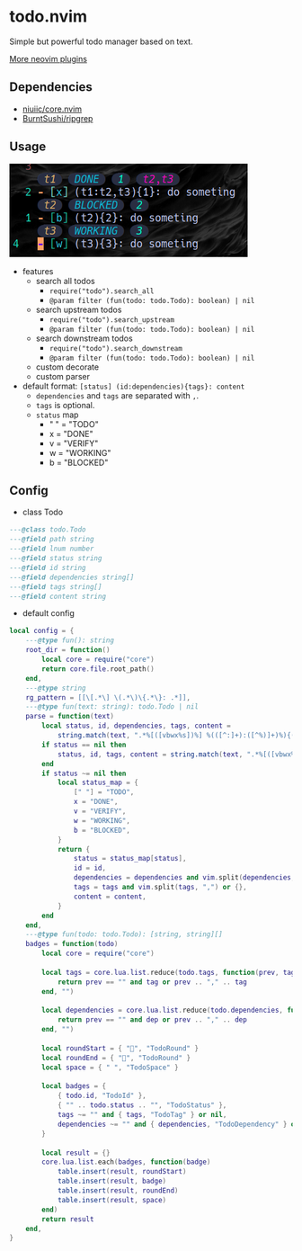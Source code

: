 # todo.nvim

Simple but powerful todo manager based on text.

[More neovim plugins](https://github.com/niuiic/awesome-neovim-plugins)

## Dependencies

- [niuiic/core.nvim](https://github.com/niuiic/core.nvim)
- [BurntSushi/ripgrep](https://github.com/BurntSushi/ripgrep)

## Usage

<img src="https://github.com/niuiic/assets/blob/main/todo.nvim/decorate.png" />

- features
  - search all todos
    - `require("todo").search_all`
    - `@param filter (fun(todo: todo.Todo): boolean) | nil`
  - search upstream todos
    - `require("todo").search_upstream`
    - `@param filter (fun(todo: todo.Todo): boolean) | nil`
  - search downstream todos
    - `require("todo").search_downstream`
    - `@param filter (fun(todo: todo.Todo): boolean) | nil`
  - custom decorate
  - custom parser
- default format: `[status] (id:dependencies){tags}: content`
  - `dependencies` and `tags` are separated with `,`.
  - `tags` is optional.
  - `status` map
    - " " = "TODO"
    - x = "DONE"
    - v = "VERIFY"
    - w = "WORKING"
    - b = "BLOCKED"

## Config

- class Todo

```lua
---@class todo.Todo
---@field path string
---@field lnum number
---@field status string
---@field id string
---@field dependencies string[]
---@field tags string[]
---@field content string
```

- default config

```lua
local config = {
	---@type fun(): string
	root_dir = function()
		local core = require("core")
		return core.file.root_path()
	end,
	---@type string
	rg_pattern = [[\[.*\] \(.*\)\{.*\}: .*]],
	---@type fun(text: string): todo.Todo | nil
	parse = function(text)
		local status, id, dependencies, tags, content =
			string.match(text, ".*%[([vbwx%s])%] %(([^:]+):([^%)]+)%){([^{}]+)}: (.*)")
		if status == nil then
			status, id, tags, content = string.match(text, ".*%[([vbwx%s])%] %(([^:]+)%){([^{}]+)}: (.*)")
		end
		if status ~= nil then
			local status_map = {
				[" "] = "TODO",
				x = "DONE",
				v = "VERIFY",
				w = "WORKING",
				b = "BLOCKED",
			}
			return {
				status = status_map[status],
				id = id,
				dependencies = dependencies and vim.split(dependencies, ",") or {},
				tags = tags and vim.split(tags, ",") or {},
				content = content,
			}
		end
	end,
	---@type fun(todo: todo.Todo): [string, string][]
	badges = function(todo)
		local core = require("core")

		local tags = core.lua.list.reduce(todo.tags, function(prev, tag)
			return prev == "" and tag or prev .. "," .. tag
		end, "")

		local dependencies = core.lua.list.reduce(todo.dependencies, function(prev, dep)
			return prev == "" and dep or prev .. "," .. dep
		end, "")

		local roundStart = { "", "TodoRound" }
		local roundEnd = { "", "TodoRound" }
		local space = { " ", "TodoSpace" }

		local badges = {
			{ todo.id, "TodoId" },
			{ "" .. todo.status .. "", "TodoStatus" },
			tags ~= "" and { tags, "TodoTag" } or nil,
			dependencies ~= "" and { dependencies, "TodoDependency" } or nil,
		}

		local result = {}
		core.lua.list.each(badges, function(badge)
			table.insert(result, roundStart)
			table.insert(result, badge)
			table.insert(result, roundEnd)
			table.insert(result, space)
		end)
		return result
	end,
}
```
